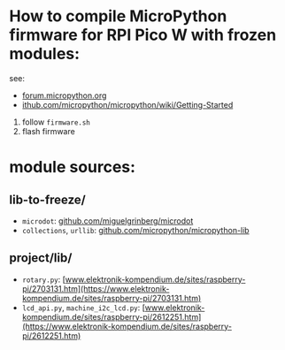 # How to compile MicroPython firmware for RPI Pico W with frozen modules:
see: 
- [forum.micropython.org](https://forum.micropython.org/viewtopic.php?t=12268)
- [ithub.com/micropython/micropython/wiki/Getting-Started](https://github.com/micropython/micropython/wiki/Getting-Started)


1. follow `firmware.sh`
2. flash firmware



# module sources:
## lib-to-freeze/
- `microdot`: [github.com/miguelgrinberg/microdot](https://github.com/miguelgrinberg/microdot)
- `collections`, `urllib`: [github.com/micropython/micropython-lib](https://github.com/micropython/micropython-lib)

## project/lib/
- `rotary.py`: [www.elektronik-kompendium.de/sites/raspberry-pi/2703131.htm](https://www.elektronik-kompendium.de/sites/raspberry-pi/2703131.htm)
- `lcd_api.py`, `machine_i2c_lcd.py`: [www.elektronik-kompendium.de/sites/raspberry-pi/2612251.htm](https://www.elektronik-kompendium.de/sites/raspberry-pi/2612251.htm)